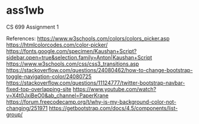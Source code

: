 # ass1wb
CS 699 Assignment 1

References:
https://www.w3schools.com/colors/colors_picker.asp
https://htmlcolorcodes.com/color-picker/
https://fonts.google.com/specimen/Kaushan+Script?sidebar.open=true&selection.family=Anton|Kaushan+Script
https://www.w3schools.com/css/css3_transitions.asp
https://stackoverflow.com/questions/24080462/how-to-change-bootstrap-toggle-navigation-color/24080725
https://stackoverflow.com/questions/11124777/twitter-bootstrap-navbar-fixed-top-overlapping-site
https://www.youtube.com/watch?v=X4t0JxiBeO0&ab_channel=PaperKrane
https://forum.freecodecamp.org/t/why-is-my-background-color-not-changing/251971
https://getbootstrap.com/docs/4.5/components/list-group/

